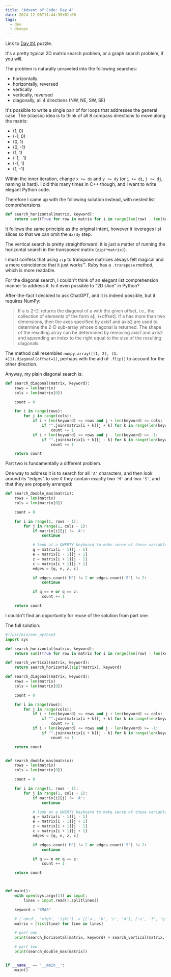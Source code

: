 ```yaml
---
title: "Advent of Code: Day 4"
date: 2024-12-06T11:44:39+01:00
tags:
  - dev
  - devops
---
```


Link to [Day #4](https://adventofcode.com/2024/day/4) puzzle.

<!--more-->

It's a pretty typical 2D matrix search problem, or a graph search problem, if
you will.

The problem is naturally unraveled into the following searches:

- horizontally
- horizontally, reversed
- vertically
- vertically, reversed
- diagonally, all 4 directions (NW, NE, SW, SE)

It's possible to write a single pair of for loops that addresses the general
case. The (classic) idea is to think of all 8 compass directions to move along
the matrix:

- (1, 0)
- (-1, 0)
- (0, 1)
- (0, -1)
- (1, 1)
- (-1, -1)
- (-1, 1)
- (1, -1)

Within the inner iteration, change `x += dx` and `y += dy` (or `i += di`, `j +=
dj`, naming is hard). I did this many times in C++ though, and I want to write
elegant Python code.

Therefore I came up with the following solution instead, with nested list
comprehensions:

```python
def search_horizontal(matrix, keyword):
    return sum((True for row in matrix for i in range(len(row) - len(keyword) + 1) if "".join(row[i:i + len(keyword)]) in [keyword, keyword[::-1]]))
```

It follows the same principle as the original intent, however it leverages
list slices so that we can omit the `dx/dy` step.

The vertical search is pretty straightforward: it is just a matter of running
the horizontal search in the transposed matrix (`zip(*matrix)`).

I must confess that using `zip` to transpose matrices always felt magical and a
mere coincidence that it just works™. Ruby has a `.transpose` method, which is
more readable.

For the diagonal search, I couldn't think of an elegant list comprehension
manner to address it. Is it even possible to "2D slice" in Python?

After-the-fact I decided to ask ChatGPT, and it is indeed possible, but it
requires NumPy:

> If a is 2-D, returns the diagonal of a with the given offset, i.e., the
> collection of elements of the form a[i, i+offset]. If a has more than two
> dimensions, then the axes specified by axis1 and axis2 are used to determine
> the 2-D sub-array whose diagonal is returned. The shape of the resulting array
> can be determined by removing axis1 and axis2 and appending an index to the
> right equal to the size of the resulting diagonals.

The method call resembles `numpy.array([[1, 2], [3, 4]]).diagonal(offset=1)`,
perhaps with the aid of `.flip()` to account for the other direction.

Anyway, my plain diagonal search is:

```python
def search_diagonal(matrix, keyword):
    rows = len(matrix)
    cols = len(matrix[0])

    count = 0

    for i in range(rows):
        for j in range(cols):
            if i + len(keyword) <= rows and j + len(keyword) <= cols:
                if "".join(matrix[i + k][j + k] for k in range(len(keyword))) in [keyword, keyword[::-1]]:
                    count += 1
            if i + len(keyword) <= rows and j - len(keyword) >= -1:
                if "".join(matrix[i + k][j - k] for k in range(len(keyword))) in [keyword, keyword[::-1]]:
                    count += 1

    return count
```

Part two is fundamentally a different problem.

One way to address it is to search for all `'A'` characters, and then look
around its "edges" to see if they contain exactly two `'M'` and two `'S'`, and
that they are properly arranged:

```python
def search_double_mas(matrix):
    rows = len(matrix)
    cols = len(matrix[0])

    count = 0

    for i in range(1, rows - 1):
        for j in range(1, cols - 1):
            if matrix[i][j] != 'A':
                continue

            # look at a QWERTY keyboard to make sense of these variable names
            q = matrix[i - 1][j - 1]
            e = matrix[i - 1][j + 1]
            z = matrix[i + 1][j - 1]
            c = matrix[i + 1][j + 1]
            edges = [q, e, z, c]

            if edges.count('M') != 2 or edges.count('S') != 2:
                continue

            if q == e or q == z:
                count += 1

    return count
```

I couldn't find an opportunity for reuse of the solution from part one.

The full solution:

```python
#!/usr/bin/env python3
import sys

def search_horizontal(matrix, keyword):
    return sum((True for row in matrix for i in range(len(row) - len(keyword) + 1) if "".join(row[i:i + len(keyword)]) in [keyword, keyword[::-1]]))

def search_vertical(matrix, keyword):
    return search_horizontal(zip(*matrix), keyword)

def search_diagonal(matrix, keyword):
    rows = len(matrix)
    cols = len(matrix[0])

    count = 0

    for i in range(rows):
        for j in range(cols):
            if i + len(keyword) <= rows and j + len(keyword) <= cols:
                if "".join(matrix[i + k][j + k] for k in range(len(keyword))) in [keyword, keyword[::-1]]:
                    count += 1
            if i + len(keyword) <= rows and j - len(keyword) >= -1:
                if "".join(matrix[i + k][j - k] for k in range(len(keyword))) in [keyword, keyword[::-1]]:
                    count += 1

    return count


def search_double_mas(matrix):
    rows = len(matrix)
    cols = len(matrix[0])

    count = 0

    for i in range(1, rows - 1):
        for j in range(1, cols - 1):
            if matrix[i][j] != 'A':
                continue

            # look at a QWERTY keyboard to make sense of these variable names
            q = matrix[i - 1][j - 1]
            e = matrix[i - 1][j + 1]
            z = matrix[i + 1][j - 1]
            c = matrix[i + 1][j + 1]
            edges = [q, e, z, c]

            if edges.count('M') != 2 or edges.count('S') != 2:
                continue

            if q == e or q == z:
                count += 1

    return count



def main():
    with open(sys.argv[1]) as input:
        lines = input.read().splitlines()

    keyword = "XMAS"

    # ['abcd', 'efgh', 'ijkl'] -> [['a', 'b', 'c', 'd'], ['e', 'f', 'g', 'h'], ['i', 'j', 'k', 'l']]
    matrix = [list(line) for line in lines]

    # part one
    print(search_horizontal(matrix, keyword) + search_vertical(matrix, keyword) + search_diagonal(matrix, keyword))

    # part two
    print(search_double_mas(matrix))


if __name__ == '__main__':
    main()
```

